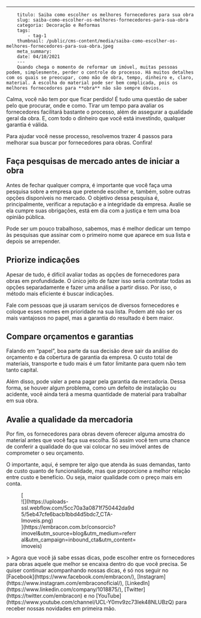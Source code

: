 ---
        titulo: Saiba como escolher os melhores fornecedores para sua obra
        slug: saiba-como-escolher-os-melhores-fornecedores-para-sua-obra
        categoria: Decoração e Reformas
        tags:
            - tag-1
        thumbnail: /public/cms-content/media/saiba-como-escolher-os-melhores-fornecedores-para-sua-obra.jpeg
        meta_summary: 
        date: 04/10/2021
        ---
        Quando chega o momento de reformar um imóvel, muitas pessoas podem, simplesmente, perder o controle do processo. Há muitos detalhes com os quais se preocupar, como mão de obra, tempo, dinheiro e, claro, material. A escolha do material pode ser bem complicada, pois os melhores fornecedores para **obra** não são sempre óbvios.

Calma, você não tem por que ficar perdido! É tudo uma questão de saber pelo que procurar, onde e como. Tirar um tempo para avaliar os fornecedores facilitará bastante o processo, além de assegurar a qualidade geral da obra. E, com todo o dinheiro que você está investindo, qualquer garantia é válida.

Para ajudar você nesse processo, resolvemos trazer 4 passos para melhorar sua buscar por fornecedores para obras. Confira!

Faça pesquisas de mercado antes de iniciar a obra
-------------------------------------------------

Antes de fechar qualquer compra, é importante que você faça uma pesquisa sobre a empresa que pretende escolher e, também, sobre outras opções disponíveis no mercado. O objetivo dessa pesquisa é, principalmente, verificar a reputação e a integridade da empresa. Avalie se ela cumpre suas obrigações, está em dia com a justiça e tem uma boa opinião pública.

Pode ser um pouco trabalhoso, sabemos, mas é melhor dedicar um tempo às pesquisas que assinar com o primeiro nome que aparece em sua lista e depois se arrepender.

Priorize indicações
-------------------

Apesar de tudo, é difícil avaliar todas as opções de fornecedores para obras em profundidade. O único jeito de fazer isso seria contratar todas as opções separadamente e fazer uma análise a partir disso. Por isso, o método mais eficiente é buscar indicações.

Fale com pessoas que já usaram serviços de diversos fornecedores e coloque esses nomes em prioridade na sua lista. Podem até não ser os mais vantajosos no papel, mas a garantia do resultado é bem maior.

Compare orçamentos e garantias
------------------------------

Falando em “papel”, boa parte da sua decisão deve sair da análise do orçamento e da cobertura de garantia da empresa. O custo total de materiais, transporte e tudo mais é um fator limitante para quem não tem tanto capital.

Além disso, pode valer a pena pagar pela garantia da mercadoria. Dessa forma, se houver algum problema, como um defeito de instalação ou acidente, você ainda terá a mesma quantidade de material para trabalhar em sua obra.

Avalie a qualidade da mercadoria
--------------------------------

Por fim, os fornecedores para obras devem oferecer alguma amostra do material antes que você faça sua escolha. Só assim você tem uma chance de conferir a qualidade do que vai colocar no seu imóvel antes de comprometer o seu orçamento.

O importante, aqui, é sempre ter algo que atenda às suas demandas, tanto de custo quanto de funcionalidade, mas que proporcione a melhor relação entre custo e benefício. Ou seja, maior qualidade com o preço mais em conta.

<figure class="w-richtext-figure-type-image w-richtext-align-center" style="max-width:310px">[<div>![](https://uploads-ssl.webflow.com/5cc70a3a0871f750442da9d5/5eb47cfe6bacb1bbd4d5bdc7_CTA-Imoveis.png)</div>](https://embracon.com.br/consorcio?imovel&utm_source=blog&utm_medium=referral&utm_campaign=inbound_cta&utm_content=imoveis)</figure>> Agora que você já sabe essas dicas, pode escolher entre os fornecedores para obras aquele que melhor se encaixa dentro do que você precisa. Se quiser continuar acompanhando nossas dicas, é só nos seguir no [Facebook](https://www.facebook.com/embracon/), [Instagram](https://www.instagram.com/embraconoficial/), [LinkedIn](https://www.linkedin.com/company/1018875/), [Twitter](https://twitter.com/embracon) e no [YouTube](https://www.youtube.com/channel/UCL-Y0mv9zc73Iek48NLUBzQ) para receber nossas novidades em primeira mão.
        